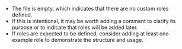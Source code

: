 - The file is empty, which indicates that there are no custom roles defined. 
- If this is intentional, it may be worth adding a comment to clarify its purpose or to indicate that roles will be added later.
- If roles are expected to be defined, consider adding at least one example role to demonstrate the structure and usage.